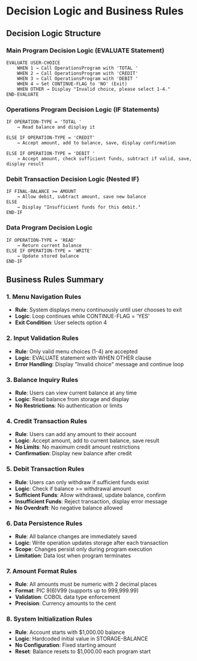 # Decision Logic and Business Rules

## Decision Logic Structure

### Main Program Decision Logic (EVALUATE Statement)
```cobol
EVALUATE USER-CHOICE
    WHEN 1 → Call OperationsProgram with 'TOTAL '
    WHEN 2 → Call OperationsProgram with 'CREDIT'
    WHEN 3 → Call OperationsProgram with 'DEBIT '
    WHEN 4 → Set CONTINUE-FLAG to 'NO' (Exit)
    WHEN OTHER → Display "Invalid choice, please select 1-4."
END-EVALUATE
```

### Operations Program Decision Logic (IF Statements)
```cobol
IF OPERATION-TYPE = 'TOTAL '
    → Read balance and display it

ELSE IF OPERATION-TYPE = 'CREDIT'
    → Accept amount, add to balance, save, display confirmation

ELSE IF OPERATION-TYPE = 'DEBIT '
    → Accept amount, check sufficient funds, subtract if valid, save, display result
```

### Debit Transaction Decision Logic (Nested IF)
```cobol
IF FINAL-BALANCE >= AMOUNT
    → Allow debit, subtract amount, save new balance
ELSE
    → Display "Insufficient funds for this debit."
END-IF
```

### Data Program Decision Logic
```cobol
IF OPERATION-TYPE = 'READ'
    → Return current balance
ELSE IF OPERATION-TYPE = 'WRITE'
    → Update stored balance
END-IF
```

## Business Rules Summary

### 1. Menu Navigation Rules
- **Rule**: System displays menu continuously until user chooses to exit
- **Logic**: Loop continues while CONTINUE-FLAG = 'YES'
- **Exit Condition**: User selects option 4

### 2. Input Validation Rules
- **Rule**: Only valid menu choices (1-4) are accepted
- **Logic**: EVALUATE statement with WHEN OTHER clause
- **Error Handling**: Display "Invalid choice" message and continue loop

### 3. Balance Inquiry Rules
- **Rule**: Users can view current balance at any time
- **Logic**: Read balance from storage and display
- **No Restrictions**: No authentication or limits

### 4. Credit Transaction Rules
- **Rule**: Users can add any amount to their account
- **Logic**: Accept amount, add to current balance, save result
- **No Limits**: No maximum credit amount restrictions
- **Confirmation**: Display new balance after credit

### 5. Debit Transaction Rules
- **Rule**: Users can only withdraw if sufficient funds exist
- **Logic**: Check if balance >= withdrawal amount
- **Sufficient Funds**: Allow withdrawal, update balance, confirm
- **Insufficient Funds**: Reject transaction, display error message
- **No Overdraft**: No negative balance allowed

### 6. Data Persistence Rules
- **Rule**: All balance changes are immediately saved
- **Logic**: Write operation updates storage after each transaction
- **Scope**: Changes persist only during program execution
- **Limitation**: Data lost when program terminates

### 7. Amount Format Rules
- **Rule**: All amounts must be numeric with 2 decimal places
- **Format**: PIC 9(6)V99 (supports up to 999,999.99)
- **Validation**: COBOL data type enforcement
- **Precision**: Currency amounts to the cent

### 8. System Initialization Rules
- **Rule**: Account starts with $1,000.00 balance
- **Logic**: Hardcoded initial value in STORAGE-BALANCE
- **No Configuration**: Fixed starting amount
- **Reset**: Balance resets to $1,000.00 each program start
